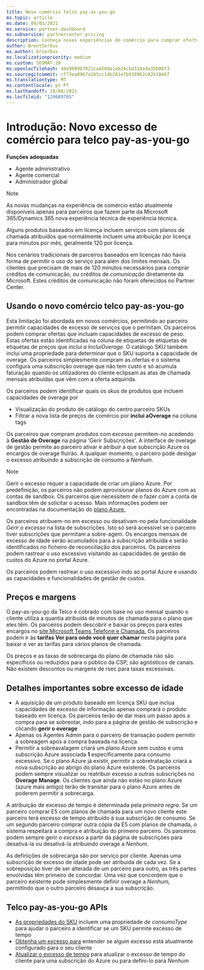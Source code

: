 ```yaml
---
title: Novo comércio telco pay-as-you-go
ms.topic: article
ms.date: 09/03/2021
ms.service: partner-dashboard
ms.subservice: partnercenter-pricing
description: Conheça novas experiências de comércio para comprar ofertas que permitam o overage pay-as-you-go.
author: BrentSerbus
ms.author: brserbus
ms.localizationpriority: medium
ms.custom: SEOMAY.20
ms.openlocfilehash: 44e999987021ca450da1eb24cbd310a3e35b0873
ms.sourcegitcommit: cf73ea8967a285cc14b281e7b938962c02b18e67
ms.translationtype: MT
ms.contentlocale: pt-PT
ms.lasthandoff: 10/08/2021
ms.locfileid: "129689705"
---
```

# <a name="introduction-new-commerce-overage-for-telco-pay-as-you-go"></a>Introdução: Novo excesso de comércio para telco pay-as-you-go

**Funções adequadas**

- Agente administrativo
- Agente comercial
- Administrador global

> [!NOTE]
> As novas mudanças na experiência de comércio estão atualmente disponíveis apenas para parceiros que fazem parte da Microsoft 365/Dynamics 365 nova experiência técnica de experiência técnica.

Alguns produtos baseados em licença incluem serviços com planos de chamada atribuídos que normalmente incluem uma atribuição por licença para minutos por mês, geralmente 120 por licença. 

Nos cenários tradicionais de parceiros baseados em licenças não havia forma de permitir o uso do serviço para além dos limites mensais. Os clientes que precisam de mais de 120 minutos necessários para comprar créditos de comunicação, ou créditos de *comunicação* diretamente da Microsoft.  Estes créditos de comunicação não foram oferecidos no Partner Center.

## <a name="using-new-commerce-telco-pay-as-you-go"></a>Usando o novo comércio telco pay-as-you-go

Esta limitação foi abordada em novos comércios, permitindo ao parceiro permitir capacidades de excesso de serviços que o permitam. Os parceiros podem comprar ofertas que incluam capacidades de excesso de peso. Estas ofertas estão identificadas na coluna de etiquetas de etiquetas de etiquetas de preços que *inclui a IncluiOverage.* O catálogo SKU também inclui uma propriedade para determinar que o SKU suporta a capacidade de overage. Os parceiros simplesmente compram as ofertas e o sistema configura uma subscrição overage que não tem custo e só acumula faturação quando os utilizadores do cliente eclipsam as atas de chamada mensais atribuídas que vêm com a oferta adquirida. 

Os parceiros podem identificar quais os skus de produtos que incluem capacidades de overage por 

- Visualização do produto de catálogo do centro parceiro SKUs
- Filtrar a nova lista de preços de comércio por **inclui aOverage** na coluna tags

Os parceiros que compram produtos com excesso permitem-no acedendo à **Gestão de Overage** na página 'Gerir Subscrições'. A interface de overage de gestão permite ao parceiro ativar e atribuir a que subscrição Azure os encargos de overage fluirão. A qualquer momento, o parceiro pode desligar o excesso atribuindo a subscrição de consumo a *Nenhum*. 

> [!NOTE]
> Gerir o excesso requer a capacidade de criar um plano Azure. Por predefinição, os parceiros não podem aprovisionar planos do Azure com as contas de sandbox. Os parceiros que necessitem de o fazer com a conta de sandbox têm de solicitar o acesso. Mais informações podem ser encontradas na documentação do [plano Azure.](/partner-center/develop/test-and-debug#azure-plan)

Os parceiros atribuem-no em excesso ou desativam-no pela funcionalidade *Gerir o excesso* na lista de subscrições. Isto só será acessível se o parceiro tiver subscrições que permitam a sobre-agem. Os encargos mensais de excesso de idade serão acumulados para a subscrição atribuída e serão identificados no ficheiro de reconciliação dos parceiros. Os parceiros podem rastrear o uso excessivo visitando as capacidades de gestão de custos do Azure no portal Azure. 

Os parceiros podem rastrear o uso excessivo indo ao portal Azure e usando as capacidades e funcionalidades de gestão de custos. 

## <a name="pricing-and-margins"></a>Preços e margens

O pay-as-you-go da Telco é cobrado com base no uso mensal quando o cliente utiliza a quantia atribuída de minutos de chamada para o plano que eles têm. Os parceiros podem descobrir e baixar os preços para estes encargos no [site Microsoft Teams Telefone e Chamada.](https://www.microsoft.com/microsoft-teams/voice-calling) Os parceiros podem ir às **tarifas Ver para onde você quer chamar** nesta página para baixar e ver as tarifas para vários planos de chamada. 

Os preços e as taxas de sobrecarga do plano de chamada não são específicos ou reduzidos para o público da CSP, são agnósticos de canais. Não existem descontos ou margens de rsec para taxas excessivas. 

## <a name="important-details-about-overage"></a>Detalhes importantes sobre excesso de idade

- A aquisição de um produto baseado em licença SKU que inclua capacidades de excesso de informação apenas comprará o produto baseado em licença. Os parceiros terão de dar mais um passo após a compra para se sobreotar, indo para a página de gestão de subscrição e clicando **gerir o overage**
- Apenas os Agentes Admin para o parceiro de transação podem permitir a sobreagem após a compra baseada na licença. 
- Permitir a sobreavalagem criará um plano Azure sem custos e uma subscrição Azure associada **1** especificamente para consumo excessivo. Se o plano Azure já existir, permitir a sobretratação criará a nova subscrição ao abrigo do plano Azure existente. Os parceiros podem sempre visualizar ou reatribuir excesso a outras subscrições no **Overage Manage**. Os clientes que ainda não estão no plano Azure (azure mais antigo) terão de transitar para o plano Azure antes de poderem permitir a sobrecarga.

A atribuição de excesso de tempo é determinada pela *primeira regra.* Se um parceiro comprar E5 com planos de chamada para um novo cliente este parceiro terá excesso de tempo atribuído à sua subscrição de consumo. Se um segundo parceiro comprar outra cópia da E5 com planos de chamada, o sistema respeitará a compra e atribuição do primeiro parceiro. Os parceiros podem sempre gerir o *excesso* a partir da página de subscrições para desativá-la ou desativá-la atribuindo overage a *Nenhum*.

As definições de sobrecarga são por serviço por cliente. Apenas uma subscrição de excesso de idade pode ser atribuída de cada vez. Se a sobreposição tiver de ser alterada de um parceiro para outro, as três partes envolvidas têm primeiro de concordar. Uma vez que concordem que o parceiro existente pode simplesmente definir overage a *Nenhum,* permitindo que o outro parceiro desauça a sua subscrição.

## <a name="telco-pay-as-you-go-apis"></a>Telco pay-as-you-go APIs

- [As propriedades do SKU](/partner-center/develop/product-resources#sku) incluem uma propriedade *de consumoType* para ajudar o parceiro a identificar se um SKU permite excesso de tempo
- [Obtenha um excesso para](/partner-center/develop/get-subscription-overage) entender se algum excesso está atualmente configurado para o seu cliente
- [Atualizar o excesso de tempo](/partner-center/develop/update-subscription-overage) para atualizar o excesso de tempo do cliente para uma subscrição do Azure ou para defini-lo para *Nenhum*
